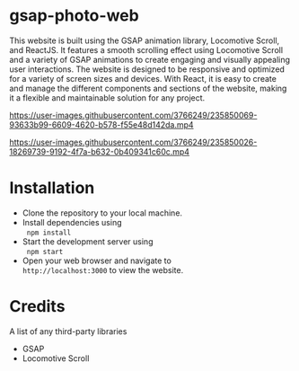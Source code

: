 # gsap-photo-web
This website is built using the GSAP animation library, Locomotive Scroll, and ReactJS. It features a smooth scrolling effect using Locomotive Scroll and a variety of GSAP animations to create engaging and visually appealing user interactions.
The website is designed to be responsive and optimized for a variety of screen sizes and devices. With React, it is easy to create and manage the different components and sections of the website, making it a flexible and maintainable solution for any project.

https://user-images.githubusercontent.com/3766249/235850069-93633b99-6609-4620-b578-f55e48d142da.mp4

https://user-images.githubusercontent.com/3766249/235850026-18269739-9192-4f7a-b632-0b409341c60c.mp4

# Installation
- Clone the repository to your local machine.
- Install dependencies using <br/>
 <code> npm install </code>
- Start the development server using <br/>
 <code> npm start </code>
- Open your web browser and navigate to <code> http://localhost:3000</code> to view the website.

# Credits
A list of any third-party libraries

- GSAP
- Locomotive Scroll


